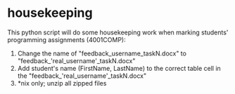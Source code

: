 housekeeping
============

This python script will do some housekeeping work when marking students' programming assignments (4001COMP):
1. Change the name of "feedback_username_taskN.docx" to "feedback_'real_username'_taskN.docx"
2. Add student's name (FirstName, LastName) to the correct table cell in the "feedback_'real_username'_taskN.docx"
3. *nix only; unzip all zipped files

